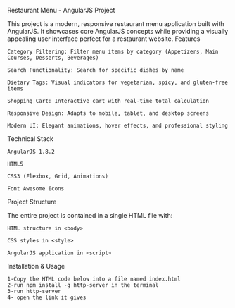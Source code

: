 Restaurant Menu - AngularJS Project


This project is a modern, responsive restaurant menu application built with AngularJS. It showcases core AngularJS concepts while providing a visually appealing user interface perfect for a restaurant website.
Features

    Category Filtering: Filter menu items by category (Appetizers, Main Courses, Desserts, Beverages)

    Search Functionality: Search for specific dishes by name

    Dietary Tags: Visual indicators for vegetarian, spicy, and gluten-free items

    Shopping Cart: Interactive cart with real-time total calculation

    Responsive Design: Adapts to mobile, tablet, and desktop screens

    Modern UI: Elegant animations, hover effects, and professional styling

Technical Stack

    AngularJS 1.8.2

    HTML5

    CSS3 (Flexbox, Grid, Animations)

    Font Awesome Icons

Project Structure

The entire project is contained in a single HTML file with:

    HTML structure in <body>

    CSS styles in <style>

    AngularJS application in <script>

Installation & Usage

    1-Copy the HTML code below into a file named index.html
    2-run npm install -g http-server in the terminal
    3-run http-server
    4- open the link it gives
